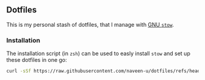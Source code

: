 ## Dotfiles

This is my personal stash of dotfiles, that I manage with [GNU `stow`](https://www.gnu.org/software/stow/).

### Installation
The installation script (in `zsh`) can be used to easly install `stow` and set up these dotfiles in one go:
```sh
curl -sSf https://raw.githubusercontent.com/naveen-u/dotfiles/refs/heads/main/install.zsh | zsh
```
